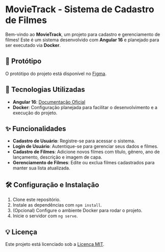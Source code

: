 # MovieTrack - Sistema de Cadastro de Filmes  

Bem-vindo ao **MovieTrack**, um projeto para cadastro e gerenciamento de filmes! Este é um sistema desenvolvido com **Angular 16** e planejado para ser executado via **Docker**.

## 📌 Protótipo  
O protótipo do projeto está disponível no [Figma](https://www.figma.com/design/30fcypG8MCe0sSW7ZshWs6/MovieTrack---MATC84?node-id=0-1&t=nx2Ir6t4Q50tLXWw-1).  

## 🚀 Tecnologias Utilizadas  
- **Angular 16**: [Documentação Oficial](https://angular.io/docs)  
- **Docker**: Configuração planejada para facilitar o desenvolvimento e a execução do projeto.  

## ✨ Funcionalidades  
- **Cadastro de Usuário**: Registre-se para acessar o sistema.  
- **Login de Usuário**: Autentique-se para gerenciar seus dados e filmes.  
- **Cadastro de Filmes**: Adicione novos filmes com título, gênero, ano de lançamento, descrição e imagem de capa.  
- **Gerenciamento de Filmes**: Edite ou exclua filmes cadastrados para manter sua lista atualizada.  

## 🛠️ Configuração e Instalação  
1. Clone este repositório.  
2. Instale as dependências com `npm install`.  
3. (Opcional) Configure o ambiente Docker para rodar o projeto.  
4. Inicie o servidor com `ng serve`.  

## 💡 Licença  
Este projeto está licenciado sob a [Licença MIT](LICENSE).  
